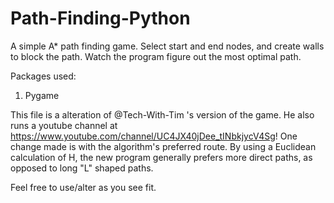 # Path-Finding-Python
A simple A* path finding game. Select start and end nodes, and create walls to block the path. Watch the program figure out the most optimal path.

Packages used:
1. Pygame

This file is a alteration of @Tech-With-Tim 's version of the game. He also runs a youtube channel at https://www.youtube.com/channel/UC4JX40jDee_tINbkjycV4Sg! One change made is with the algorithm's preferred route. By using a Euclidean calculation of H, the new program generally prefers more direct paths, as opposed to long "L" shaped paths.

Feel free to use/alter as you see fit.
